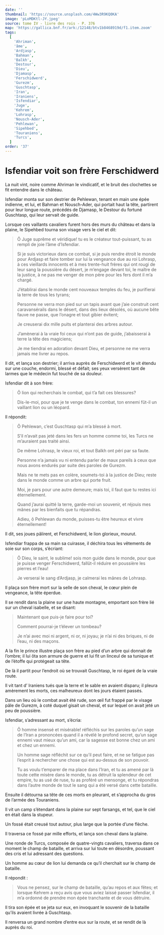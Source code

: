 ```yaml
---
date: ''
thumbnail: 'https://source.unsplash.com/4Ww3R9KQ0KA'
image: 'pLoMDKtl-JY.jpeg'
source: tome IV - livre des rois - P. 376
map: 'https://gallica.bnf.fr/ark:/12148/btv1b8468919d/f1.item.zoom'
tags:
  [
    'Ahriman',
    'âme',
    'Ardjasp',
    'Bahman',
    'Balkh',
    'Destour',
    'Dieu',
    'Djamasp',
    'Ferschidwerd',
    'Gurezm',
    'Guschtasp',
    'Iran',
    'Iraniens',
    'Isfendiar',
    'Juge',
    'Kehrem',
    'Lohrasp',
    'Nousch-Ader',
    'Pehlewan',
    'Sipehbed',
    'Touraniens',
    'Turcs',
  ]
order: '37'
---
```


# Isfendiar voit son frère Ferschidwerd

La nuit vint, noire comme Ahriman le vindicatif, et le bruit des clochettes se fit entendre dans le château.

Isfendiar monta sur son destrier de Pehlewan, tenant en main une épée indienne, et lui, et Bahman et Nousch-Ader, qui portait haut la tête, partirent pour leur longue route, précédés de Djamasp, le Destour du fortuné Guschtasp, qui leur servait de guide.

Lorsque ces vaillants cavaliers furent hors des murs du château et dans la plaine, le Sipehbed tourna son visage vers le ciel et dit:

> Ô Juge suprême et véridique! tu es le créateur tout-puissant, tu as rempli de joie l’âme d’Isfendiar.
>
> Si je suis victorieux dans ce combat, si je puis rendre étroit le monde pour Ardjasp et faire tomber sur lui la vengeance due au roi Lohrasp, à ces vieillards innocents et à mes trente-huit frères qui ont rougi de leur sang la poussière du désert, je m’engage devant toi, le maître de la justice, à ne pas me venger de mon père pour les fers dont il m’a chargé.
>
> J’établirai dans le monde cent nouveaux temples du feu, je purifierai la terre de tous les tyrans;
>
> Personne ne verra mon pied sur un tapis avant que j’aie construit cent caravansérails dans le désert, dans des lieux désolés, où aucune bête fauve ne passe, que l’onagre et tout gibier évitent;
>
> Je creuserai dix mille puits et planterai des arbres autour.
>
> J’amènerai à la vraie foi ceux qui n’ont pas de guide, j’abaisserai à terre la tête des magiciens;
>
> Je me tiendrai en adoration devant Dieu, et personne ne me verra jamais me livrer au repos.

Il dit, et lança son destrier; il arriva auprès de Ferschidwerd et le vit étendu sur une couche, endormi, blessé et défait; ses yeux versèrent tant de larmes que le médecin fut touché de sa douleur.

Isfendiar dit à son frère:

> Ô lion qui recherchais le combat, qui t’a fait ces blessures?
>
> Dis-le-moi, pour que je te venge dans le combat, ton ennemi fût-il un vaillant lion ou un léopard.

Il répondit:

> Ô Pehlewan, c’est Guschtasp qui m’a blessé à mort.
>
> S’il n’avait pas jeté dans les fers un homme comme toi, les Turcs ne m’auraient pas traité ainsi.
>
> De même Lohrasp, le vieux roi, et tout Balkh ont péri par sa faute.
>
> Personne n’a jamais vu ni entendu parler de maux pareils à ceux que nous avons endurés par suite des paroles de Gurezm.
>
> Mais ne te mets pas en colère, soumets-toi à la justice de Dieu; reste dans le monde comme un arbre qui porte fruit.
>
> Moi, je pars pour une autre demeure; mais toi, il faut que tu restes ici éternellement.
>
> Quand j’aurai quitté la terre, garde-moi un souvenir, et réjouis mes mânes par les bienfaits que tu répandras.
>
> Adieu, ô Pehlewan du monde, puisses-tu être heureux et vivre éternellement!

Il dit, ses joues pâlirent, et Ferschidwerd, le lion glorieux, mourut.

Isfendiar frappa de sa main sa cuirasse, il déchira tous les vêtements de soie sur son corps, s’écriant:

> Ô Dieu, le saint, le sublime! sois mon guide dans le monde, pour que je puisse venger Ferschidwerd, fallût-il réduire en poussière les pierres et l’eau!
>
> Je verserai le sang d’Ardjasp, je calmerai les mânes de Lohrasp.

Il plaça son frère mort sur la selle de son cheval, le cœur plein de vengeance, la tête éperdue.

Il se rendit dans la plaine sur une haute montagne, emportant son frère lié sur un cheval isabelle, et se disant:

> Maintenant que puis-je faire pour toi?
>
> Comment pourrai-je t’élever un tombeau?
>
> Je n’ai avec moi ni argent, ni or, ni joyau; je n’ai ni des briques, ni de l’eau, ni des maçons.

A la fin le prince illustre plaça son frère au pied d’un arbre qui donnait de l’ombre; il lui ôta son armure de guerre et lui fit un linceul de sa tunique et de l’étoffe qui protégeait sa tête.

De là il partit pour l’endroit où se trouvait Guschtasp, le roi égaré de la vraie route.

Il vit tant d’ Iraniens tués que la terre et le sable en avaient disparu; il pleura amèrement les morts, ces malheureux dont les jours étaient passés.

Dans un lieu où le combat avait été rude, son œil fut frappé par le visage pâle de Gurezm, à coté duquel gisait un cheval, et sur lequel on avait jeté un peu de poussière.

Isfendiar, s’adressant au mort, s’écria:

> Ô homme insensé et misérable! réfléchis sur les paroles qu’un sage de l’Iran a prononcées quand il a révélé le profond secret, qu’un sage ennemi vaut mieux qu’un ami, car la sagesse est bonne chez un ami et chez un ennemi.
>
> Un homme sage réfléchit sur ce qu’il peut faire, et ne se fatigue pas l’esprit à rechercher une chose qui est au-dessus de son pouvoir.
>
> Tu as voulu t’emparer de ma place dans l’Iran, et tu as amené par là toute cette misère dans le monde, tu as détruit la splendeur de cet empire, tu as usé de ruse, tu as proféré un mensonge, et tu répondras dans l’autre monde de tout le sang qui a été versé dans cette bataille.

Ensuite il détourna sa tête de ces morts en pleurant, et s’approcha du gros de l’armée des Touraniens.

Il vit un camp s’étendant dans la plaine sur sept farsangs, et tel, que le ciel en était dans la stupeur.

Un fossé était creusé tout autour, plus large que la portée d’une flèche.

Il traversa ce fossé par mille efforts, et lança son cheval dans la plaine.

Une ronde de Turcs, composée de quatre-vingts cavaliers, traversa dans ce moment le champ de bataille, et arriva sur lui toute en désordre, poussant des cris et lui adressant des questions.

Un homme au cœur de lion lui demanda ce qu’il cherchait sur le champ de bataille.

Il répondit :

> Vous ne pensez, sur le champ de bataille, qu’au repos et aux fêtes; et lorsque Kehrem a reçu avis que vous aviez laissé passer Isfendiar, il m’a ordonné de prendre mon épée tranchante et de vous détruire.

Il tira son épée et se jeta sur eux, en invoquant le souvenir de la bataille qu’ils avaient livrée à Guschtasp.

Il renversa un grand nombre d’entre eux sur la route, et se rendit de là auprès du roi.
